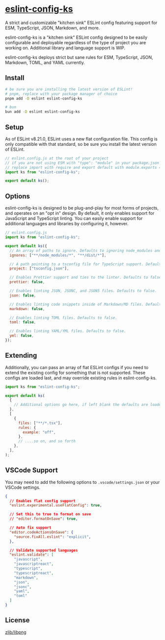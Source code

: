 # [eslint-config-ks][package]

A strict and customizable "kitchen sink" ESLint config featuring support for ESM, TypeScript, JSON, Markdown, and more.

eslint-config-ks is a "kitchen sink" ESLint config designed to be easily configurable and deployable regardless of the type of project you are working on. Additional library and language support is WIP.

eslint-config-ks deploys strict but sane rules for ESM, TypeScript, JSON, Markdown, TOML, and YAML currently.

## Install

```sh
# be sure you are installing the latest version of ESLint!
# pnpm, replace with your package manager of choice
pnpm add -D eslint eslint-config-ks

# bun
bun add -D eslint eslint-config-ks
```

## Setup

As of ESLint v8.21.0, ESLint uses a new flat configuration file. This config is only compatible with that standard, so be sure you install the latest version of ESLint.

```js
// eslint.config.js at the root of your project
// if you are not using ESM with "type": "module" in your package.json
// replace import with require and export default with module.exports = ks();
import ks from "eslint-config-ks";

export default ks();
```

## Options

eslint-config-ks is designed to be plug-and-play for most forms of projects, and operates on an "opt in" design. By default, it only enables support for JavaScript and TypeScript linting. You can easily enable support for additional languages and libraries by configuring it, however.

```js
// eslint.config.js
import ks from "eslint-config-ks";

export default ks({
  // An array of paths to ignore. Defaults to ignoring node_modules and dist.
  ignores: ["**/node_modules/*", "**/dist/*"],

  // A path pointing to a tsconfig file for TypeScript support. Defaults to "true" to enable the default parser behavior.
  project: ["tsconfig.json"],

  // Enables Prettier support and ties to the linter. Defaults to false. You will need to provide your own .prettierrc.
  prettier: false,

  // Enables linting JSON, JSONC, and JSON5 files. Defaults to false.
  json: false,

  // Enables linting code snippets inside of Markdown/MD files. Defaults to false.
  markdown: false,

  // Enables linting TOML files. Defaults to false.
  toml: false,

  // Enables linting YAML/YML files. Defaults to false.
  yml: false,
});
```

## Extending

Additionally, you can pass an array of flat ESLint configs if you need to extend the existing config for something that is not supported. These configs are loaded last, and may override existing rules in eslint-config-ks.

```js
import ks from "eslint-config-ks";

export default ks(
  {
    // Additional options go here, if left blank the defaults are loaded
  },
  [
    {
      files: ["**/*.tsx"],
      rules: {
        example: "off",
      },
      // ....so on, and so forth
    },
  ],
);
```

## VSCode Support

You may need to add the following options to `.vscode/settings.json` or your VSCode settings.

```JSON
{
  // Enables flat config support
  "eslint.experimental.useFlatConfig": true,

  // Set this to true to format on save
  // "editor.formatOnSave": true,

  // Auto fix support
  "editor.codeActionsOnSave": {
    "source.fixAll.eslint": "explicit",
  },

  // Validate supported languages
  "eslint.validate": [
    "javascript",
    "javascriptreact",
    "typescript",
    "typescriptreact",
    "markdown",
    "json",
    "jsonc",
    "yaml",
    "toml"
  ]
}
```

## License

[zlib/libpng][license]

[package]: https://www.npmjs.com/package/eslint-config-ks "A link to eslint-config-ks on npmjs."
[license]: LICENSE.md "A link to the zlib/libpng license."
